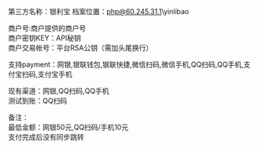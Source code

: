 第三方名称：银利宝 
档案位置：php@60.245.31.1\yinlibao  
 
商户号:商户提供的商户号  
商户密钥KEY：API秘钥  
商户交易帐号：平台RSA公钥（需加头尾换行）  
 
支持payment：网银,银联钱包,银联快捷,微信扫码,微信手机,QQ扫码,QQ手机,支付宝扫码,支付宝手机  
 
现有渠道：网银,QQ扫码,QQ手机  
测试到账：QQ扫码  
 
备注：  
最低金额：网银50元,QQ扫码/手机10元  
支付完成后没有同步跳转  
